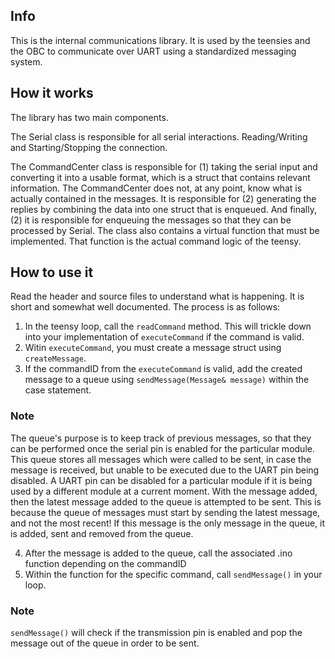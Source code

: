 ## Info
This is the internal communications library. 
It is used by the teensies and the OBC to communicate over UART using a standardized messaging system.

## How it works
The library has two main components. 

The Serial class is responsible for all serial interactions. Reading/Writing and Starting/Stopping the connection.

The CommandCenter class is responsible for (1) taking the serial input and converting it into a usable format, which is a struct that contains relevant information. The CommandCenter does not, at any point, know what is actually contained in the messages. 
It is responsible for (2) generating the replies by combining the data into one struct that is enqueued.
And finally, (2) it is responsible for enqueuing the messages so that they can be processed by Serial.
The class also contains a virtual function that must be implemented. That function is the actual command logic of the teensy.

## How to use it
Read the header and source files to understand what is happening. It is short and somewhat well documented. 
The process is as follows:
1. In the teensy loop, call the `readCommand` method. This will trickle down into your implementation of `executeCommand` if the command is valid.
2. Witin `executeCommand`, you must create a message struct using `createMessage`.
3. If the commandID from the `executeCommand` is valid, add the created message to a queue using `sendMessage(Message& message)` within the case statement.  
### Note ###
The queue's purpose is to keep track of previous messages, so that they can be performed once the serial pin is enabled for the particular module. This queue stores all messages which were called to be sent, in case the message is received, but unable to be executed due to the UART pin being disabled. A UART pin can be disabled for a particular module if it is being used by a different module at a current moment. With the message added, then the latest message added to the queue is attempted to be sent. This is because the queue of messages must start by sending the latest message, and not the most recent! If this message is the only message in the queue, it is added, sent and removed from the queue.

4. After the message is added to the queue, call the associated .ino function depending on the commandID
5. Within the function for the specific command, call `sendMessage()` in your loop.  
### Note ###
`sendMessage()` will check if the transmission pin is enabled and pop the message out of the queue in order to be sent.  

